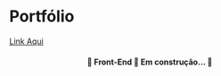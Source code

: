 <h1 align=""> Portfólio </h1>


<a href="https://patriciajaraujo.github.io/Portfolio">Link Aqui<a/>

<h4 align="center"> 
	🚧  Front-End 🚀 Em construção...  🚧 <br>
</h4>
